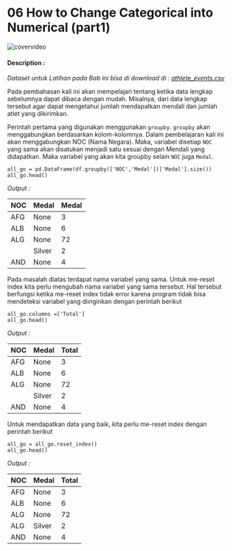# 06 How to Change Categorical into Numerical (part1)

![covervideo](http://bit.ly/makeaicovervideo)

#### **Description :**
_Dataset untuk Latihan pada Bab ini bisa di download di : 
[athlete_events.csv](https://drive.google.com/file/d/1M5KLfA9DpVWiKqVQ9bwjFJWcl0yl-9TX/view?usp=sharing)_

Pada pembahasan kali ini akan mempelajari tentang ketika data lengkap sebelumnya dapat dibaca dengan mudah. Misalnya, dari data lengkap tersebut agar dapat mengetahui jumlah mendapatkan mendali dan jumlah atlet yang dikirimkan. 

Perintah pertama yang digunakan menggunakan ```groupby```. ```groupby``` akan menggabungkan berdasarkan kolom-kolomnya. Dalam pembelajaran kali ini akan menggabungkan NOC (Nama Negara). Maka, variabel disetiap ```NOC``` yang sama akan disatukan menjadi satu sesuai dengan Mendali yang didapatkan. Maka variabel yang akan kita groupby selain ```NOC``` juga ```Medal```.
```
all_go = pd.DataFrame(df.groupby(['NOC','Medal'])['Medal'].size())
all_go.head()
```
*Output :*

| NOC | Medal  | Medal |
|-----|--------|-------|
| AFG | None   | 3     |
| ALB | None   | 6     |
| ALG | None   | 72    |
|     | Silver | 2     |
| AND | None   | 4     |

Pada masalah diatas terdapat nama variabel yang sama. Untuk me-reset index kita perlu mengubah nama variabel yang sama tersebut. Hal tersebut berfungsi ketika me-reset index tidak error karena program tidak bisa mendeteksi variabel yang diinginkan dengan perintah berikut
```
all_go.columns =['Total']
all_go.head()
```
*Output :*

| NOC | Medal  | Total |
|-----|--------|-------|
| AFG | None   | 3     |
| ALB | None   | 6     |
| ALG | None   | 72    |
|     | Silver | 2     |
| AND | None   | 4     |

Untuk mendapatkan data yang baik, kita perlu me-reset index dengan perintah berikut
```
all_go = all_go.reset_index()
all_go.head()
```
*Output :*

| NOC | Medal  | Total |
|-----|--------|-------|
| AFG | None   | 3     |
| ALB | None   | 6     |
| ALG | None   | 72    |
| ALG | Silver | 2     |
| AND | None   | 4     |

